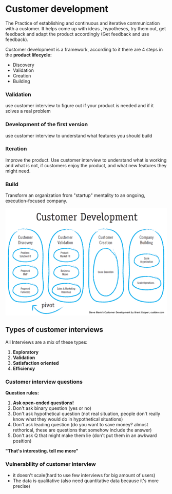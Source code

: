 # Customer development

The Practice of establishing and continuous and iterative communication with a customer. It helps come up with ideas , hypotheses, try them out, get feedback and adapt the product accordingly \(Get feedback and use feedback\).

Customer development is a framework, according to it there are 4 steps in the **product lifecycle:**

* Discovery
* Validation
* Creation
* Building

### Validation

use customer interview to figure out if your product is needed and if it solves a real problem

### Development of the first version

use customer interview to understand what features you should build

### Iteration

Improve the product. Use customer interview to understand what is working and what is not, if customers enjoy the product, and what new features they might need.

### Build

Transform an organization from "startup" mentality to an ongoing, execution-focused company.

![](../../.gitbook/assets/image%20%281%29%20%281%29.png)

## Types of customer interviews

All Interviews are a mix of these types:

1. **Exploratory**
2. **Validation**
3. **Satisfaction oriented**
4. **Efficiency**

### Customer interview questions

**Question rules:**

1. **Ask open-ended questions!**
2. Don't ask binary question \(yes or no\)
3. Don't ask hypothetical question \(not real situation, people don't really know what they would do in hypothetical situations\)
4. Don't ask leading question \(do you want to save money? almost rethorical, these are questions that somehow include the answer\)
5. Don't ask Q that might make them lie \(don't put them in an awkward position\)

**"That's interesting. tell me more"**

### **Vulnerability of customer interview**

* it doesn't scale\(hard to use few interviews for big amount of users\)
* The data is qualitative \(also need quantitative data because it's more precise\)

